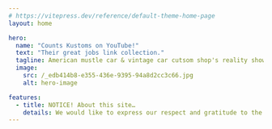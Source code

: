 ```yaml
---
# https://vitepress.dev/reference/default-theme-home-page
layout: home

hero:
  name: "Counts Kustoms on YouTube!"
  text: "Their great jobs link collection."
  tagline: American mustle car & vintage car cutsom shop's reality shows on Youtube (Japanese dubbed).
  image:
    src: /_edb414b8-e355-436e-9395-94a8d2cc3c66.jpg
    alt: hero-image

features:
  - title: NOTICE! About this site…
    details: We would like to express our respect and gratitude to the History Channel, Counts Kustoms, and everyone involved in the production of Counting Cars, and celebrate their outstanding achievements.<br><br>The copyright of all videos that can be viewed on this site is owned by [History Channel Official] (https://www.youtube.com/@HISTORYjp). <br>Also, all videos are uploaded to YouTube by History Channel official.<br><br>This site is in no way affiliated with the History Channel.<br>Also, it is not intended to infringe on the rights of copyright holders.<br>This is an attempt to spread the greatness of the History Channel, Counts Kustoms, and Counting Cars primarily within Japan. Thank you.
---
```

